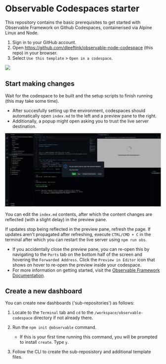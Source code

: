 # Observable Codespaces starter

This repository contains the basic prerequisites to get started with Observable Framework on Github Codespaces, containerised via Alpine Linux and Node.

1. Sign in to your GitHub account.
2. Open https://github.com/dleeftink/observable-node-codespace (this repo) in your browser.
3. Select `Use this template` > `Open in a codespace`.

![](https://docs.github.com/assets/cb-77734/mw-1440/images/help/repository/use-this-template-button.webp)

## Start making changes

Wait for the codespace to be built and the setup scripts to finish running (this may take some time). 
- After succesfully setting up the environment, codespaces should
automatically open `index.md` to the left and a preview pane to the right.
- Additionally, a popup might open asking you to trust the live server destination.

![](https://raw.githubusercontent.com/dleeftink/observable-node-codespace/main/setup.png)

You can edit the `index.md` contents, after which the content changes are reflected (with a slight delay) in the preview pane.

If updates stop being reflected in the preview pane, refresh the page. If updates aren't propagated after refreshing, execute `CTRL/CMD + C` in the terminal after which you can restart the live server using `npm run obs`.
- If you accidentally close the preview pane, you can re-open this by navigating to the `Ports` tab on the bottom half of the screen and hovering the `Forwarded Address`. Click the `Preview in Editor` icon that shows on hover to re-open the preview inside your codespace.
- For more information on getting started, visit the [Observable Framework Documentation](https://observablehq.com/framework/getting-started).

## Create a new dashboard

You can create new dashboards ('sub-repositories') as follows:

1. Locate to the `Terminal` tab and `cd` to the `/workspace/observable-codespace` directory if not already there.

2. Run the `npm init @observable` command.
    - If this is your first time running this command, you will be prompted to install `create`. Type `y`.

3. Follow the CLI to create the sub-reposistory and additional template files.
